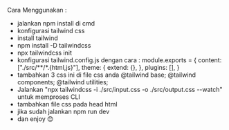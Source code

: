 Cara Menggunakan :
- jalankan npm install di cmd
- konfigurasi tailwind css
- install tailwind
- npm install -D tailwindcss
- npx tailwindcss init
- konfigurasi tailwind.config.js dengan cara :
  module.exports = {
  content: ["./src/**/*.{html,js}"],
  theme: {
    extend: {},
  },
  plugins: [],
  }
- tambahkan 3 css ini di file css anda
  @tailwind base;
  @tailwind components;
  @tailwind utilities;
- Jalankan "npx tailwindcss -i ./src/input.css -o ./src/output.css --watch" untuk memproses CLI
- tambahkan file css pada head html
- jika sudah jalankan npm run dev
- dan enjoy 😊
